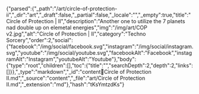 {"parsed":{"_path":"/art/circle-of-protection-ii","_dir":"art","_draft":false,"_partial":false,"_locale":"","_empty":true,"title":"Circle of Protection | II","description":"Another one to utilize the 7 planets nad double up on elemetal energies","img":"/img/art/COP v2.jpg","alt":"Circle of Protection | II","category":"Techno Sorcery","order":2,"social":{"facebook":"/img/social/facebook.svg","instagram":"/img/social/instagram.svg","youtube":"/img/social/youtube.svg","facebookAlt":"Facebook","instagramAlt":"Instagram","youtubeAlt":"Youtube"},"body":{"type":"root","children":[],"toc":{"title":"","searchDepth":2,"depth":2,"links":[]}},"_type":"markdown","_id":"content:art:Circle of Protection II.md","_source":"content","_file":"art/Circle of Protection II.md","_extension":"md"},"hash":"tKsYmtzdKs"}